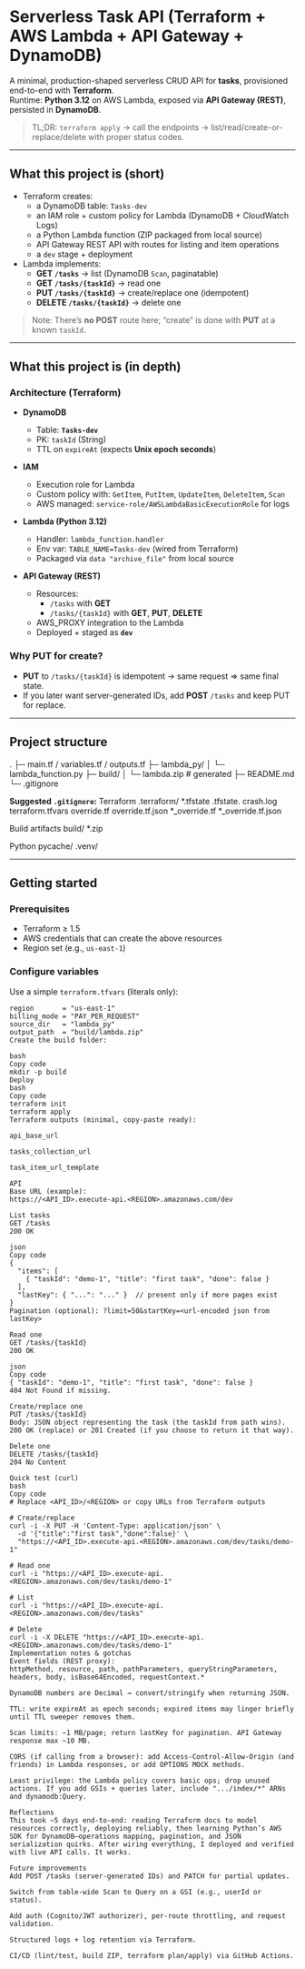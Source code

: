 # Serverless Task API (Terraform + AWS Lambda + API Gateway + DynamoDB)

A minimal, production-shaped serverless CRUD API for **tasks**, provisioned end-to-end with **Terraform**.  
Runtime: **Python 3.12** on AWS Lambda, exposed via **API Gateway (REST)**, persisted in **DynamoDB**.

> TL;DR: `terraform apply` → call the endpoints → list/read/create-or-replace/delete with proper status codes.

---

## What this project is (short)

- Terraform creates:
  - a DynamoDB table: `Tasks-dev`
  - an IAM role + custom policy for Lambda (DynamoDB + CloudWatch Logs)
  - a Python Lambda function (ZIP packaged from local source)
  - API Gateway REST API with routes for listing and item operations
  - a `dev` stage + deployment
- Lambda implements:
  - **GET `/tasks`** → list (DynamoDB `Scan`, paginatable)
  - **GET `/tasks/{taskId}`** → read one
  - **PUT `/tasks/{taskId}`** → create/replace one (idempotent)
  - **DELETE `/tasks/{taskId}`** → delete one

> Note: There’s **no POST** route here; “create” is done with **PUT** at a known `taskId`.

---

## What this project is (in depth)

### Architecture (Terraform)

- **DynamoDB**
  - Table: **`Tasks-dev`**
  - PK: `taskId` (String)
  - TTL on `expireAt` (expects **Unix epoch seconds**)

- **IAM**
  - Execution role for Lambda
  - Custom policy with: `GetItem`, `PutItem`, `UpdateItem`, `DeleteItem`, `Scan`
  - AWS managed: `service-role/AWSLambdaBasicExecutionRole` for logs

- **Lambda (Python 3.12)**
  - Handler: `lambda_function.handler`
  - Env var: `TABLE_NAME=Tasks-dev` (wired from Terraform)
  - Packaged via `data "archive_file"` from local source

- **API Gateway (REST)**
  - Resources:
    - `/tasks` with **GET**
    - `/tasks/{taskId}` with **GET**, **PUT**, **DELETE**
  - AWS_PROXY integration to the Lambda
  - Deployed + staged as **`dev`**

### Why PUT for create?

- **PUT** to `/tasks/{taskId}` is idempotent → same request ⇒ same final state.  
- If you later want server-generated IDs, add **POST** `/tasks` and keep PUT for replace.

---

## Project structure

.
├─ main.tf / variables.tf / outputs.tf
├─ lambda_py/
│ └─ lambda_function.py
├─ build/
│ └─ lambda.zip # generated
├─ README.md
└─ .gitignore

**Suggested `.gitignore`:**
Terraform
.terraform/
*.tfstate
.tfstate.
crash.log
terraform.tfvars
override.tf
override.tf.json
*_override.tf
*_override.tf.json

Build artifacts
build/
*.zip

Python
pycache/
.venv/

---

## Getting started

### Prerequisites

- Terraform ≥ 1.5
- AWS credentials that can create the above resources
- Region set (e.g., `us-east-1`)

### Configure variables

Use a simple `terraform.tfvars` (literals only):

```hcl
region       = "us-east-1"
billing_mode = "PAY_PER_REQUEST"
source_dir   = "lambda_py"
output_path  = "build/lambda.zip"
Create the build folder:

bash
Copy code
mkdir -p build
Deploy
bash
Copy code
terraform init
terraform apply
Terraform outputs (minimal, copy-paste ready):

api_base_url

tasks_collection_url

task_item_url_template

API
Base URL (example):
https://<API_ID>.execute-api.<REGION>.amazonaws.com/dev

List tasks
GET /tasks
200 OK

json
Copy code
{
  "items": [
    { "taskId": "demo-1", "title": "first task", "done": false }
  ],
  "lastKey": { "...": "..." }  // present only if more pages exist
}
Pagination (optional): ?limit=50&startKey=<url-encoded json from lastKey>

Read one
GET /tasks/{taskId}
200 OK

json
Copy code
{ "taskId": "demo-1", "title": "first task", "done": false }
404 Not Found if missing.

Create/replace one
PUT /tasks/{taskId}
Body: JSON object representing the task (the taskId from path wins).
200 OK (replace) or 201 Created (if you choose to return it that way).

Delete one
DELETE /tasks/{taskId}
204 No Content

Quick test (curl)
bash
Copy code
# Replace <API_ID>/<REGION> or copy URLs from Terraform outputs

# Create/replace
curl -i -X PUT -H 'Content-Type: application/json' \
  -d '{"title":"first task","done":false}' \
  "https://<API_ID>.execute-api.<REGION>.amazonaws.com/dev/tasks/demo-1"

# Read one
curl -i "https://<API_ID>.execute-api.<REGION>.amazonaws.com/dev/tasks/demo-1"

# List
curl -i "https://<API_ID>.execute-api.<REGION>.amazonaws.com/dev/tasks"

# Delete
curl -i -X DELETE "https://<API_ID>.execute-api.<REGION>.amazonaws.com/dev/tasks/demo-1"
Implementation notes & gotchas
Event fields (REST proxy):
httpMethod, resource, path, pathParameters, queryStringParameters, headers, body, isBase64Encoded, requestContext.*

DynamoDB numbers are Decimal → convert/stringify when returning JSON.

TTL: write expireAt as epoch seconds; expired items may linger briefly until TTL sweeper removes them.

Scan limits: ~1 MB/page; return lastKey for pagination. API Gateway response max ~10 MB.

CORS (if calling from a browser): add Access-Control-Allow-Origin (and friends) in Lambda responses, or add OPTIONS MOCK methods.

Least privilege: the Lambda policy covers basic ops; drop unused actions. If you add GSIs + queries later, include ".../index/*" ARNs and dynamodb:Query.

Reflections
This took ~5 days end-to-end: reading Terraform docs to model resources correctly, deploying reliably, then learning Python’s AWS SDK for DynamoDB—operations mapping, pagination, and JSON serialization quirks. After wiring everything, I deployed and verified with live API calls. It works.

Future improvements
Add POST /tasks (server-generated IDs) and PATCH for partial updates.

Switch from table-wide Scan to Query on a GSI (e.g., userId or status).

Add auth (Cognito/JWT authorizer), per-route throttling, and request validation.

Structured logs + log retention via Terraform.

CI/CD (lint/test, build ZIP, terraform plan/apply) via GitHub Actions.
